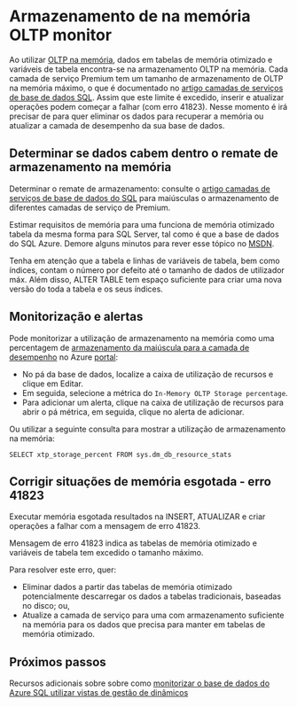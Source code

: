 <properties
    pageTitle="Monitorizar o armazenamento de na memória XTP | Microsoft Azure"
    description="Estimativa e monitor armazenamento incorporado na memória XTP utilizarem, a capacidade de; resolver o erro de capacidade 41823"
    services="sql-database"
    documentationCenter=""
    authors="jodebrui"
    manager="jhubbard"
    editor=""/>


<tags
    ms.service="sql-database"
    ms.workload="data-management"
    ms.tgt_pltfrm="na"
    ms.devlang="na"
    ms.topic="article"
    ms.date="10/03/2016"
    ms.author="jodebrui"/>


# <a name="monitor-in-memory-oltp-storage"></a>Armazenamento de na memória OLTP monitor

Ao utilizar [OLTP na memória](sql-database-in-memory.md), dados em tabelas de memória otimizado e variáveis de tabela encontra-se na armazenamento OLTP na memória. Cada camada de serviço Premium tem um tamanho de armazenamento de OLTP na memória máximo, o que é documentado no [artigo camadas de serviços de base de dados SQL](sql-database-service-tiers.md#service-tiers-for-single-databases). Assim que este limite é excedido, inserir e atualizar operações podem começar a falhar (com erro 41823). Nesse momento é irá precisar de para quer eliminar os dados para recuperar a memória ou atualizar a camada de desempenho da sua base de dados.

## <a name="determine-whether-data-will-fit-within-the-in-memory-storage-cap"></a>Determinar se dados cabem dentro o remate de armazenamento na memória

Determinar o remate de armazenamento: consulte o [artigo camadas de serviços de base de dados do SQL](sql-database-service-tiers.md#service-tiers-for-single-databases) para maiúsculas o armazenamento de diferentes camadas de serviço de Premium.

Estimar requisitos de memória para uma funciona de memória otimizado tabela da mesma forma para SQL Server, tal como é que a base de dados do SQL Azure. Demore alguns minutos para rever esse tópico no [MSDN](https://msdn.microsoft.com/library/dn282389.aspx).

Tenha em atenção que a tabela e linhas de variáveis de tabela, bem como índices, contam o número por defeito até o tamanho de dados de utilizador máx. Além disso, ALTER TABLE tem espaço suficiente para criar uma nova versão do toda a tabela e os seus índices.

## <a name="monitoring-and-alerting"></a>Monitorização e alertas

Pode monitorizar a utilização de armazenamento na memória como uma percentagem de [armazenamento da maiúscula para a camada de desempenho](sql-database-service-tiers.md#service-tiers-for-single-databases) no Azure [portal](https://portal.azure.com/): 

- No pá da base de dados, localize a caixa de utilização de recursos e clique em Editar.
- Em seguida, selecione a métrica do `In-Memory OLTP Storage percentage`.
- Para adicionar um alerta, clique na caixa de utilização de recursos para abrir o pá métrica, em seguida, clique no alerta de adicionar.

Ou utilizar a seguinte consulta para mostrar a utilização de armazenamento na memória:

    SELECT xtp_storage_percent FROM sys.dm_db_resource_stats


## <a name="correct-out-of-memory-situations---error-41823"></a>Corrigir situações de memória esgotada - erro 41823

Executar memória esgotada resultados na INSERT, ATUALIZAR e criar operações a falhar com a mensagem de erro 41823.

Mensagem de erro 41823 indica as tabelas de memória otimizado e variáveis de tabela tem excedido o tamanho máximo.

Para resolver este erro, quer:


- Eliminar dados a partir das tabelas de memória otimizado potencialmente descarregar os dados a tabelas tradicionais, baseadas no disco; ou,
- Atualize a camada de serviço para uma com armazenamento suficiente na memória para os dados que precisa para manter em tabelas de memória otimizado.

## <a name="next-steps"></a>Próximos passos
Recursos adicionais sobre sobre como [monitorizar o base de dados do Azure SQL utilizar vistas de gestão de dinâmicos](sql-database-monitoring-with-dmvs.md)
